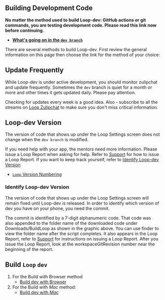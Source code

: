## Building Development Code

**No matter the method used to build Loop-dev: GitHub actions or git commands, you are testing development code. Please read this link now before continuing.**

* **[What's going on in the `dev branch`](../version/development.md#whats-going-on-in-the-dev-branch)**

There are several methods to build Loop-dev. First review the general information on this page then choose the link for the method of your choice:

## Update Frequently

While Loop-dev is under active development, you should monitor zulipchat and update frequently. Sometimes the `dev` branch is quiet for a month or more and other times it gets updated daily. Please pay attention.

Checking for updates every week is a good idea. Also - subscribe to all the streams on [Loop Zulipchat](https://loop.zulipchat.com) to make sure you don't miss critical information.

## Loop-dev Version

The version of code that shows up under the Loop Settings screen does not change when the `dev branch` is modified.

If you need help with your app, the mentors need more information. Please issue a Loop Report when asking for help. Refer to [Support](../loop-3/settings.md#support) for how to issue a Loop Report. If you want to keep track yourself, refer to [Identify Loop-dev Version](#identify-loop-dev-version)

* [`Loop` Version Numbering](releases.md#loop-version-numbering)

### Identify Loop-dev Version

The version of code that shows up under the Loop Settings screen will remain fixed until Loop-dev is released. In order to identify which version of dev you have on your phone, you need the commit.

The commit is identified by a 7-digit alphanumeric code.  That code was also appended to the folder name of the downloaded code under Downloads/BuildLoop as shown in the graphic above.  You can use finder to view the folder name after the script completes. It also appears in the Loop Report, refer to [Support](../loop-3/settings.md#support) for instructions on issuing a Loop Report. After you issue the Loop Report, look at the workspaceGitRevision number near the beginning of the report.

## Build `Loop` `dev`

1. For the Build with Browser method
    * [Build dev with Browser](../browser/build-dev-browser.md)
1. For the Build with *Mac* method:
    * [Build dev with *Mac*](../build/build-dev-mac.md)

